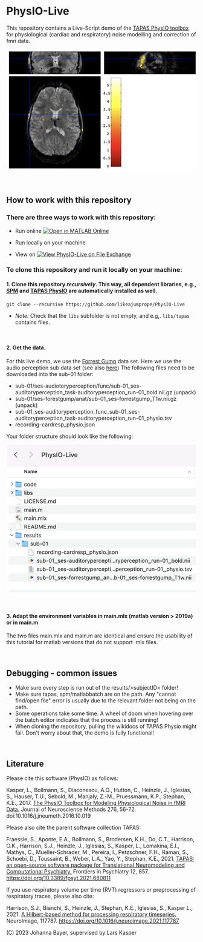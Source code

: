 # PhysIO-Live

 This repository contains a Live-Script demo of the [TAPAS PhysIO toolbox](https://www.tnu.ethz.ch/en/software/tapas/documentations/physio-toolbox) for physiological (cardiac and respiratory) noise modelling and correction of fmri data. 

![Physiological noise](/img/Physio_example.png)

</br>

## How to work with this repository

### There are three ways to work with this repository:


- Run online [![Open in MATLAB Online](https://www.mathworks.com/images/responsive/global/open-in-matlab-online.svg)](https://matlab.mathworks.com/open/github/v1?repo=likeajumprope/PhysIO-Live&file=main.mlx)

- Run locally on your machine

- View on [![View PhysIO-Live on File Exchange](https://www.mathworks.com/matlabcentral/images/matlab-file-exchange.svg)](https://au.mathworks.com/matlabcentral/fileexchange/128779-physio-live)

### To clone this repository and run it locally on your machine:

#### 1. Clone this repository *recursively*. This way, all dependent libraries, e.g., [SPM](https://www.fil.ion.ucl.ac.uk/spm/) and [TAPAS PhysIO](https://www.tnu.ethz.ch/en/software/tapas/documentations/physio-toolbox) are automatically installed as well.
    
 ```
 git clone --recursive https://github.com/likeajumprope/PhysIO-Live
 ```
   - *Note:* Check that the `libs` subfolder is not empty, and e.g,. `libs/tapas` contains files.
</br>

#### 2. Get the data. 
   For this live demo, we use the [Forrest Gump](https://openneuro.org/datasets/ds000113/versions/1.3.0) data set. Here we use the audio perception sub data set (see also [here](https://www.studyforrest.org/data.html))
   The following files need to be downloaded into the sub-01 folder:
   - sub-01/ses-audiotoryperception/func/sub-01_ses-auditoryperception_task-auditoryperception_run-01_bold.nii.gz (unpack)
   - sub-01/ses-forestgump/anat/sub-01_ses-forrestgump_T1w.nii.gz (unpack)
   - sub-01_ses-auditoryperception_func_sub-01_ses-auditoryperception_task-auditoryperception_run-01_physio.tsv
   - recording-cardresp_physio.json

Your folder structure should look like the following:

<p align="center">
  <img width="500"  src="/img/Folder_structure.png">
</p>
</br>


#### 3. Adapt the environment variables in main.mlx (matlab version > 2019a) or in main.m
The two files main.mlx and main.m are identical and ensure the usability of this tutorial for matlab versions that do not support .mlx files.

</br>

## Debugging - common issues

- Make sure every step is run out of the results/>subjectID<  folder!
- Make sure tapas, spm/matlabbatch are on the path. Any "cannot find/open file" error is usually due to the relevant folder not being  on the path.
- Some operations take some time. A wheel of doom when hovering over the batch editor indicates that the process is still running!
- When cloning the repository, pulling the wikidocs of TAPAS Physio might fail. Don't worry about that, the demo is fully functional!

</br>

## Literature

Please cite this software (PhysIO) as follows:

Kasper, L., Bollmann, S., Diaconescu, A.O., Hutton, C., Heinzle, J., 
Iglesias, S., Hauser, T.U., Sebold, M., Manjaly, Z.-M., Pruessmann, K.P., 
Stephan, K.E., 2017. [The PhysIO Toolbox for Modeling Physiological Noise 
in fMRI Data.](https://pubmed.ncbi.nlm.nih.gov/27832957/)
Journal of Neuroscience Methods 276, 56-72. 
doi:10.1016/j.jneumeth.2016.10.019


Please also cite the parent software collection TAPAS:

Fraessle, S., Aponte, E.A., Bollmann, S., Brodersen, K.H., Do, C.T., Harrison, O.K., 
Harrison, S.J., Heinzle, J., Iglesias, S., Kasper, L., Lomakina, E.I., Mathys, C., 
Mueller-Schrader, M., Pereira, I., Petzschner, F.H., Raman, S., Schoebi, D., 
Toussaint, B., Weber, L.A., Yao, Y., Stephan, K.E., 2021. 
[TAPAS: an open-source software package for Translational Neuromodeling and Computational Psychiatry.](https://doi.org/10.3389/fpsyt.2021.680811) 
Frontiers in Psychiatry 12, 857. 
https://doi.org/10.3389/fpsyt.2021.680811


If you use respiratory volume per time (RVT) regressors or preprocessing of respiratory traces, please also cite:

Harrison, S.J., Bianchi, S., Heinzle, J., Stephan, K.E., Iglesias, S., Kasper L., 2021.
[A Hilbert-based method for processing respiratory timeseries.](https://doi.org/10.1016/j.neuroimage.2021.117787)
NeuroImage, 117787. https://doi.org/10.1016/j.neuroimage.2021.117787




(C) 2023 Johanna Bayer, supervised by Lars Kasper
